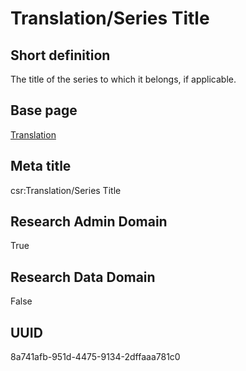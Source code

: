 # Translation/Series Title
## Short definition
The title of the series to which it belongs, if applicable.
## Base page
[Translation](https://github.com/EuroCRIS/CASRAI-Dictionairies/blob/main/Objects/Translation.md)
## Meta title
csr:Translation/Series Title
## Research Admin Domain
True
## Research Data Domain
False
## UUID
8a741afb-951d-4475-9134-2dffaaa781c0
